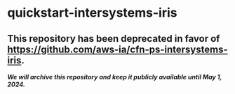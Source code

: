 # quickstart-intersystems-iris 
## This repository has been deprecated in favor of https://github.com/aws-ia/cfn-ps-intersystems-iris. 
***We will archive this repository and keep it publicly available until May 1, 2024.***
